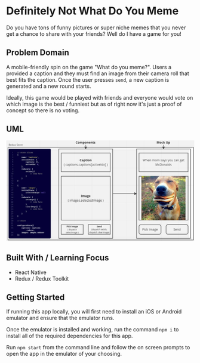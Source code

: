 # Definitely Not What Do You Meme

Do you have tons of funny pictures or super niche memes that you never get a chance to share with your friends? Well do I have a game for you!

## Problem Domain

A mobile-friendly spin on the game "What do you meme?". Users a provided a caption and they must find an image from their camera roll that best fits the caption. Once the user presses `send`, a new caption is generated and a new round starts. 

Ideally, this game would be played with friends and everyone would vote on which image is the best / funniest but as of right now it's just a proof of concept so there is no voting.

## UML
![UML](./UML.JPG)

## Built With / Learning Focus
- React Native
- Redux / Redux Toolkit

## Getting Started
If running this app locally, you will first need to install an iOS or Android emulator and ensure that the emulator runs.

Once the emulator is installed and working, run the command `npm i` to install all of the required dependencies for this app.

Run `npm start` from the command line and follow the on screen prompts to open the app in the emulator of your choosing.